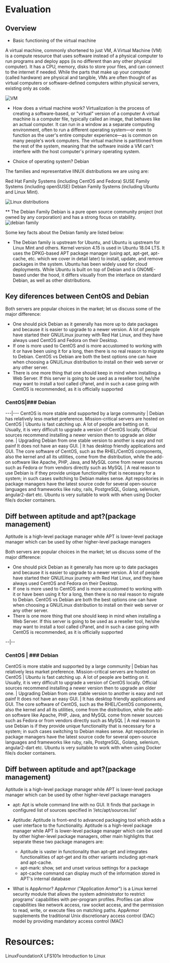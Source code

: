 # Evaluation

## Overview

*  Basic functioning of the virtual machine

A virtual machine, commonly shortened to just VM, A Virtual Machine (VM) is a compute resource that uses software instead of a physical computer to run programs and deploy apps (is no different than any other physical computer). It has a CPU, memory, disks to store your files, and can connect to the internet if needed. While the parts that make up your computer (called hardware) are physical and tangible, VMs are often thought of as virtual computers or software-defined computers within physical servers, existing only as code.

![VM](https://azurecomcdn.azureedge.net/cvt-c6423f74796365dad64d76835f10a79b10d64b0ec5f06b8061d1a854a4cd1ed1/images/page/overview/what-is-a-virtual-machine/overview-img.png)

* How does a virtual machine work?
Virtualization is the process of creating a software-based, or "virtual" version of a computer
 A virtual machine is a computer file, typically called an image, that behaves like an actual computer. It can run in a window as a separate computing environment, often to run a different operating system—or even to function as the user's entire computer experience—as is common on many people's work computers. The virtual machine is partitioned from the rest of the system, meaning that the software inside a VM can't interfere with the host computer's primary operating system.

* Choice of operating system?
Debian

The families and representative lINUX distributions we are using are: 

Red Hat Family Systems (including CentOS and Fedora)
SUSE Family Systems (including openSUSE)
Debian Family Systems (including Ubuntu and Linux Mint).

![Linux distributions](https://courses.edx.org/assets/courseware/v1/1d8c97abd237dcd44a5fe5464f6521ac/asset-v1:LinuxFoundationX+LFS101x+1T2020+type@asset+block/chapter01_The_Linux_Kernel_Distribution_Families_and_Individual_Distributions.png)

** The Debian Family
 Debian is a pure open source community project (not owned by any corporation) and has a strong focus on stability.![debian family](https://courses.edx.org/assets/courseware/v1/223d3c300d6cdd86ae66e8c2b9faa265/asset-v1:LinuxFoundationX+LFS101x+1T2020+type@asset+block/chapter01_screen20.jpg)

Some key facts about the Debian family are listed below:

* The Debian family is upstream for Ubuntu, and Ubuntu is upstream for Linux Mint and others.
Kernel version 4.15 is used in Ubuntu 18.04 LTS.
It uses the DPKG-based APT package manager (using apt, apt-get, apt-cache, etc. which we cover in detail later) to install, update, and remove packages in the system.
Ubuntu has been widely used for cloud deployments.
While Ubuntu is built on top of Debian and is GNOME-based under the hood, it differs visually from the interface on standard Debian, as well as other distributions.

## Key diferences between CentOS and Debian

Both servers are popular choices in the market; let us discuss some of the major difference:

* One should pick Debian as it generally has more up to date packages and because it is easier to upgrade to a newer version. A lot of people have started their GNU/Linux journey with Red Hat Linux, and they have always used CentOS and Fedora on their Desktop.
* If one is more used to CentOS and is more accustomed to working with it or have been using it for a long, then there is no real reason to migrate to Debian. CentOS vs Debian are both the best options one can have when choosing a GNU/Linux distribution to install on their web server or any other server.
* There is one more thing that one should keep in mind when installing a Web Server. If this server is going to be used as a reseller tool, he/she may want to install a tool called cPanel, and in such a case going with CentOS is recommended, as it is officially supported


### CentOS|### Debian
---|---
CentOS is more stable and supported by a large community | Debian has relatively less market preference.
Mission-critical servers are hosted on CentOS | Ubuntu is fast catching up. A lot of people are betting on it.
Usually, it is very difficult to upgrade a version of CentOS locally. Official sources recommend installing a newer version then to upgrade an older one. | Upgrading Debian from one stable version to another is easy and not painf
It does not have an easy GUI. | It has desktop friendly applications and GUI.
The core software of CentOS, such as the RHEL/CentOS components, also the kernel and all its utilities, come from the distribution, while the add-on software like Apache, PHP, Java, and MySQL come from newer sources such as Fedora or from vendors directly such as MySQL | A real reason to use Debian is if they provide unique functionality that is necessary for a system; in such cases switching to Debian makes sense. Apt repositories in package managers have the latest source code for several open-source languages and frameworks like ruby, rails, PostgreSQL, Golang, selenium, angular2-dart etc. Ubuntu is very suitable to work with when using Docker file/s docker containers.

## Diff between aptitude and apt?(package management)
Aptitude is a high-level package manager while APT is lower-level package manager which can be used by other 
higher-level package managers

Both servers are popular choices in the market; let us discuss some of the major difference:

* One should pick Debian as it generally has more up to date packages and because it is easier to upgrade to a newer version. A lot of people have started their GNU/Linux journey with Red Hat Linux, and they have always used CentOS and Fedora on their Desktop.
* If one is more used to CentOS and is more accustomed to working with it or have been using it for a long, then there is no real reason to migrate to Debian. CentOS vs Debian are both the best options one can have when choosing a GNU/Linux distribution to install on their web server or any other server.
* There is one more thing that one should keep in mind when installing a Web Server. If this server is going to be used as a reseller tool, he/she may want to install a tool called cPanel, and in such a case going with CentOS is recommended, as it is officially supported

--|--
### CentOS | ### Debian
CentOS is more stable and supported by a large community | Debian has relatively less market preference.
Mission-critical servers are hosted on CentOS | Ubuntu is fast catching up. A lot of people are betting on it.
Usually, it is very difficult to upgrade a version of CentOS locally. Official sources recommend installing a newer version then to upgrade an older one. | Upgrading Debian from one stable version to another is easy and not painf
It does not have an easy GUI. | It has desktop friendly applications and GUI.
The core software of CentOS, such as the RHEL/CentOS components, also the kernel and all its utilities, come from the distribution, while the add-on software like Apache, PHP, Java, and MySQL come from newer sources such as Fedora or from vendors directly such as MySQL | A real reason to use Debian is if they provide unique functionality that is necessary for a system; in such cases switching to Debian makes sense. Apt repositories in package managers have the latest source code for several open-source languages and frameworks like ruby, rails, PostgreSQL, Golang, selenium, angular2-dart etc. Ubuntu is very suitable to work with when using Docker file/s docker containers.

## Diff between aptitude and apt?(package management)
Aptitude is a high-level package manager while APT is lower-level package manager which can be used by other 
higher-level package managers

* apt: Apt is whole command line with no GUI. It finds that package in configured list of sources specified in ‘/etc/apt/sources.list’

* Aptitude: Aptitude is front-end to advanced packaging tool which adds a user interface to the functionality. Aptitude is a high-level package manager while APT is lower-level package manager which can be used by other higher-level package managers, other main highlights that separate these two package managers are:
	- Aptitude is vaster in functionality than apt-get and integrates functionalities of apt-get and its other variants including apt-mark and apt-cache.
	- apt-mark: show, set and unset various settings for a package
	- apt-cache command can display much of the information stored in APT's internal database

* What is AppArmor?
AppArmor ("Application Armor") is a Linux kernel security module that allows the system administrator to restrict programs'
capabilities with per-program profiles. Profiles can allow capabilities like network access, raw socket access, and the permission to read, write, or execute files on matching paths. AppArmor supplements the traditional Unix discretionary access control (DAC) model by providing mandatory access control (MAC)



# Resources:

LinuxFoundationX LFS101x
Introduction to Linux
